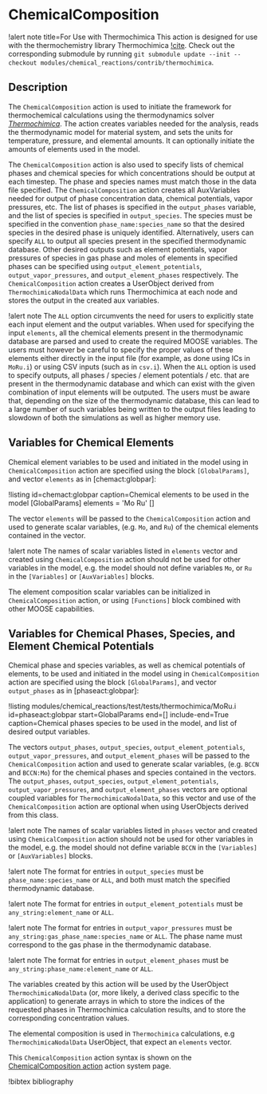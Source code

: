 # ChemicalComposition

!alert note title=For Use with Thermochimica
This action is designed for use with the thermochemistry library Thermochimica [!cite](piro2013). Check out the corresponding submodule by running `git submodule update --init --checkout modules/chemical_reactions/contrib/thermochimica`.

## Description

The `ChemicalComposition` action is used to initiate the framework for thermochemical calculations using the thermodynamics solver [_Thermochimica_](https://github.com/ORNL-CEES/thermochimica). The action creates variables needed for the analysis, reads the thermodynamic model for material system, and sets the units for temperature, pressure, and elemental amounts. It can optionally initiate the amounts of elements used in the model.

The `ChemicalComposition` action is also used to specify lists of chemical phases and chemical species for which concentrations should be output at each timestep. The phase and species names must match those in the data file specified. The `ChemicalComposition` action creates all AuxVariables needed for output of phase concentration data, chemical potentials, vapor pressures, etc. The list of phases is specified in the `output_phases` variable, and the list of species is specified in `output_species`. The species must be specified in the convention `phase_name:species_name` so that the desired species in the desired phase is uniquely identified. Alternatively, users can specify `ALL` to output all species present in the specified thermodynamic database. Other desired outputs such as element potentials, vapor pressures of species in gas phase and moles of elements in specified phases can be specified using `output_element_potentials`, `output_vapor_pressures`, and `output_element_phases` respectively. The `ChemicalComposition` action creates a UserObject derived from `ThermochimicaNodalData` which runs Thermochimica at each node and stores the output in the created aux variables.

!alert note
The `ALL` option circumvents the need for users to explicitly state each input element and the output variables. When used for specifying the input `elements`, all the chemical elements present in the thermodynamic database are parsed and used to create the required MOOSE variables. The users must however be careful to specify the proper values of these elements either directly in the input file (for example, as done using ICs in `MoRu.i`) or using CSV inputs (such as in `csv.i`). When the `ALL` option is used to specify outputs, all phases / species / element potentials / etc. that are present in the thermodynamic database and which can exist with the given combination of input elements will be outputed. The users must be aware that, depending on the size of the thermodynamic database, this can lead to a large number of such variables being written to the output files leading to slowdown of both the simulations as well as higher memory use.

## Variables for Chemical Elements

Chemical element variables to be used and initiated in the model using in `ChemicalComposition` action are specified using the block `[GlobalParams]`, and vector `elements` as in [chemact:globpar]:

!listing id=chemact:globpar caption=Chemical elements to be used in the model
[GlobalParams]
  elements = 'Mo Ru'
[]

The vector `elements` will be passed to the `ChemicalComposition` action and used to generate scalar variables, (e.g. `Mo`, and `Ru`) of the chemical elements contained in the vector.

!alert note
The names of scalar variables listed in `elements` vector and created using `ChemicalComposition` action should not be used for other variables in the model, e.g. the model should not define variables `Mo`, or `Ru` in the `[Variables]` or `[AuxVariables]` blocks.

The element composition scalar variables can be initialized in `ChemicalComposition` action, or using `[Functions]` block combined with other MOOSE capabilities.

## Variables for Chemical Phases, Species, and Element Chemical Potentials

Chemical phase and species variables, as well as chemical potentials of elements, to be used and initiated in the model using in `ChemicalComposition` action are specified using the block `[GlobalParams]`, and vector `output_phases` as in [phaseact:globpar]:

!listing modules/chemical_reactions/test/tests/thermochimica/MoRu.i id=phaseact:globpar start=GlobalParams end=[] include-end=True caption=Chemical phases species to be used in the model, and list of desired output variables.

The vectors `output_phases`, `output_species`, `output_element_potentials`, `output_vapor_pressures`, and `output_element_phases` will be passed to the `ChemicalComposition` action and used to generate scalar variables, (e.g. `BCCN` and `BCCN:Mo`) for the chemical phases and species contained in the vectors. The `output_phases`, `output_species`, `output_element_potentials`, `output_vapor_pressures`, and `output_element_phases` vectors are optional coupled variables for `ThermochimicaNodalData`, so this vector and use of the `ChemicalComposition` action are optional when using UserObjects derived from this class.

!alert note
The names of scalar variables listed in `phases` vector and created using `ChemicalComposition` action should not be used for other variables in the model, e.g. the model should not define variable `BCCN` in the `[Variables]` or `[AuxVariables]` blocks.

!alert note
The format for entries in `output_species` must be `phase_name:species_name` or `ALL`, and both must match the specified thermodynamic database.

!alert note
The format for entries in `output_element_potentials` must be `any_string:element_name`  or `ALL`.

!alert note
The format for entries in `output_vapor_pressures` must be `any_string:gas_phase_name:species_name`  or `ALL`. The phase name must correspond to the gas phase in the thermodynamic database.

!alert note
The format for entries in `output_element_phases` must be `any_string:phase_name:element_name`  or `ALL`.

The variables created by this action will be used by the UserObject `ThermochimicaNodalData` (or, more likely, a derived class specific to the application) to generate arrays in which to store the indices of the requested phases in Thermochimica calculation results, and to store the corresponding concentration values.

The elemental composition is used in `Thermochimica` calculations, e.g `ThermochimicaNodalData` UserObject, that expect an `elements` vector.

This `ChemicalComposition` action syntax is shown on the
[ChemicalComposition action](/ChemicalComposition/index.md) action
system page.

!bibtex bibliography
